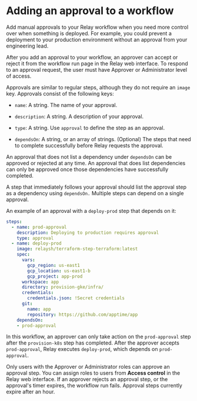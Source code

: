 # Adding an approval to a workflow

Add manual approvals to your Relay workflow when you need more control over when something is deployed. For example, you could prevent a deployment to your production environment without an approval from your engineering lead.

After you add an approval to your workflow, an approver can accept or reject it from the workflow run page in the Relay web interface. To respond to an approval request, the user must have Approver or Administrator level of access.

Approvals are similar to regular steps, although they do not require an `image` key. Approvals consist of the following keys:

-   `name`: A string. The name of your approval.

-   `description`: A string. A description of your approval.

-   `type`: A string. Use `approval` to define the step as an approval.

-   `dependsOn`: A string, or an array of strings. (Optional) The steps that need to complete successfully before Relay requests the approval.

An approval that does not list a dependency under `dependsOn` can be approved or rejected at any time. An approval that does list dependencies can only be approved once those dependencies have successfully completed.

A step that immediately follows your approval should list the approval step as a dependency using `dependsOn.` Multiple steps can depend on a single approval.

An example of an approval with a `deploy-prod` step that depends on it:

```yaml
steps:
  - name: prod-approval
    description: Deploying to production requires approval
    type: approval
  - name: deploy-prod
    image: relaysh/terraform-step-terraform:latest
    spec:
      vars:
        gcp_region: us-east1
        gcp_location: us-east1-b
        gcp_project: app-prod
      workspace: app
      directory: provision-gke/infra/
      credentials:
        credentials.json: !Secret credentials
      git:
        name: app
        repository: https://github.com/apptime/app
    dependsOn:
    - prod-approval
```

In this workflow, an approver can only take action on the `prod-approval` step after the `provision-k8s` step has completed. After the approver accepts `prod-approval`, Relay executes `deploy-prod`, which depends on `prod-approval`.

Only users with the Approver or Administrator roles can approve an approval step. You can assign roles to users from **Access control** in the Relay web interface. If an approver rejects an approval step, or the approval's timer expires, the workflow run fails. Approval steps currently expire after an hour.